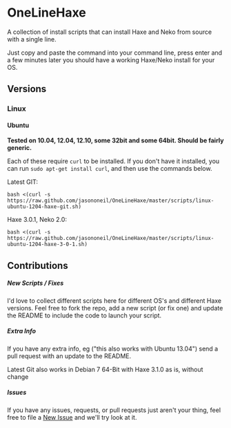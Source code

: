 OneLineHaxe
===========

A collection of install scripts that can install Haxe and Neko from source with a single line.

Just copy and paste the command into your command line, press enter and a few minutes later you should have a working Haxe/Neko install for your OS.

Versions
--------

### Linux

#### Ubuntu

**Tested on 10.04, 12.04, 12.10, some 32bit and some 64bit. Should be fairly generic.**

Each of these require `curl` to be installed.  If you don't have it installed, you can run `sudo apt-get install curl`, and then use the commands below.

Latest GIT:

    bash <(curl -s https://raw.github.com/jasononeil/OneLineHaxe/master/scripts/linux-ubuntu-1204-haxe-git.sh)

Haxe 3.0.1, Neko 2.0:

    bash <(curl -s https://raw.github.com/jasononeil/OneLineHaxe/master/scripts/linux-ubuntu-1204-haxe-3-0-1.sh)

Contributions
-------------

##### New Scripts / Fixes

I'd love to collect different scripts here for different OS's and different Haxe versions.  Feel free to fork the repo, add a new script (or fix one) and update the README to include the code to launch your script.

##### Extra Info

If you have any extra info, eg ("this also works with Ubuntu 13.04") send a pull request with an update to the README.

Latest Git also works in Debian 7 64-Bit with Haxe 3.1.0 as is, without change

##### Issues

If you have any issues, requests, or pull requests just aren't your thing, feel free to file a [New Issue](https://github.com/jasononeil/OneLineHaxe/issues/new) and we'll try look at it.
